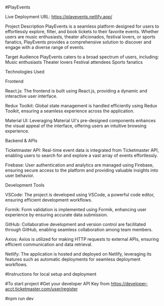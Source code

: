 #PlayEvents

Live Deployment URL: https://playevents.netlify.app/

Project Description
PlayEvents is a seamless platform designed for users to effortlessly explore, filter, and book tickets to their favorite events. Whether users are music enthusiasts, theater aficionados, festival lovers, or sports fanatics, PlayEvents provides a comprehensive solution to discover and engage with a diverse range of events.

Target Audience
PlayEvents caters to a broad spectrum of users, including:
Music enthusiasts
Theater lovers
Festival attendees
Sports fanatics

Technologies Used

Frontend

React.js: The frontend is built using React.js, providing a dynamic and interactive user interface.

Redux Toolkit: Global state management is handled efficiently using Redux Toolkit, ensuring a seamless experience across the application.

Material UI: Leveraging Material UI's pre-designed components enhances the visual appeal of the interface, offering users an intuitive browsing experience.

Backend & APIs

Ticketmaster API: Real-time event data is integrated from Ticketmaster API, enabling users to search for and explore a vast array of events effortlessly.

Firebase: User authentication and analytics are managed using Firebase, ensuring secure access to the platform and providing valuable insights into user behavior.

Development Tools

VSCode: The project is developed using VSCode, a powerful code editor, ensuring efficient development workflows.

Formik: Form validation is implemented using Formik, enhancing user experience by ensuring accurate data submission.

GitHub: Collaborative development and version control are facilitated through GitHub, enabling seamless collaboration among team members.

Axios: Axios is utilized for making HTTP requests to external APIs, ensuring efficient communication and data retrieval.

Netlify: The application is hosted and deployed on Netlify, leveraging its features such as automatic deployments for seamless deployment workflows.


#Instructions for local setup and deployment

#To start project 
#Get your developer API Key from https://developer-acct.ticketmaster.com/user/register

#npm run dev
